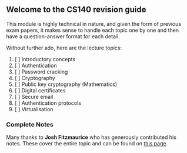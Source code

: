 ## Welcome to the CS140 revision guide

This module is highly technical in nature, and given the form of previous exam papers, it makes sense to handle each topic one by one and then have a question-answer format for each detail.

Without further ado, here are the lecture topics:
1. [ ] Introductory concepts
2. [ ] Authentication
3. [ ] Password cracking
4. [ ] Cryptography
5. [ ] Public key cryptography (Mathematics)
6. [ ] Digital certificates
7. [ ] Secure email
8. [ ] Authentication protocols
9. [ ] Virtualisation

### Complete Notes

Many thanks to **Josh Fitzmaurice** who has generously contributed his notes. These cover the entire topic and can be found on [this page](./cs140-full.pdf).
